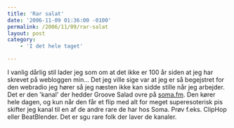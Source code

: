 ```yaml
---
title: 'Rar salat'
date: '2006-11-09 01:36:00 -0100'
permalink: /2006/11/09/rar-salat
layout: post
category:
    - 'I det hele taget'

---
```

I vanlig dårlig stil lader jeg som om at det ikke er 100 år siden at jeg har skrevet på webloggen min... Det jeg ville sige var at jeg er så begejstret for den webradio jeg hører så jeg næsten ikke kan sidde stille når jeg arbejder. Det er den 'kanal' der hedder Groove Salad ovre på [soma.fm](http://soma.fm). Den kører hele dagen, og kun når den får et flip med alt for meget superesoterisk pis skifter jeg kanal til en af de andre rare de har hos Soma. Prøv f.eks. ClipHop eller BeatBlender. Det er sgu rare folk der laver de kanaler.
